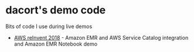 # dacort's demo code

Bits of code I use during live demos

- [AWS reInvent 2018](reInvent_2018/EMR) - Amazon EMR and AWS Service Catalog integration and Amazon EMR Notebook demo